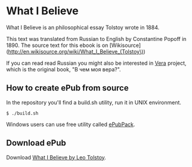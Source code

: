 # What I Believe

What I Believe is an philosophical essay Tolstoy wrote in 1884.

This text was translated from Russian to English by Constantine Popoff in 1890. The source text for this ebook is on [Wikisource](http://en.wikisource.org/wiki/What_I_Believe_(Tolstoy\))

If you can read read Russian you might also be interested in [Vera](https://github.com/Kvakes/Vera) project, which is the original book, "В чем моя вера?".

## How to create ePub from source

In the repository you'll find a build.sh utility, run it in UNIX environment.

    $ ./build.sh

Windows users can use free utility called [ePubPack](http://sourceforge.net/projects/epubpack/).

## Download ePub

Download [What I Believe by Leo Tolstoy](https://github.com/Kvakes/what-i-believe/downloads).